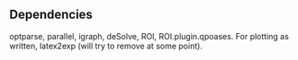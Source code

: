 ## Dependencies

optparse, parallel, igraph, deSolve, ROI, ROI.plugin.qpoases. For plotting as written, latex2exp (will try to remove at some point).